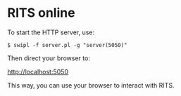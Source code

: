 # RITS online

To start the HTTP server, use:

    $ swipl -f server.pl -g "server(5050)"

Then direct your browser to:

[http://localhost:5050](http://localhost:5050)

This way, you can use your browser to interact with RITS.
